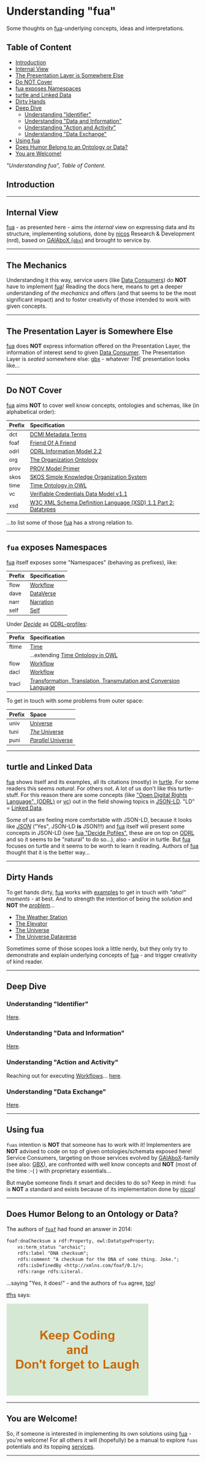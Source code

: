 # Understanding "fua"

Some thoughts on [fua](../README.md)-underlying concepts, ideas and interpretations.

## Table of Content

- [Introduction](#introduction)
- [Internal View](#internal-view)
- [The Presentation Layer is Somewhere Else](#the-presentation-layer-is-somewhere-else)
- [Do NOT Cover](#do-not-cover)
- [fua exposes Namespaces](#fua-exposes-namespaces)
- [turtle and Linked Data](#turtle-and-linked-data)
- [Dirty Hands](#dirty-hands)
- [Deep Dive](#deep-dive)
    - [Understanding "Identifier"](#understanding-identifier)
    - [Understanding "Data and Information"](#understanding-data-and-information)
    - [Understanding "Action and Activity"](#understanding-action-and-activity)
    - [Understanding "Data Exchange"](#understanding-data-exchange)
- [Using fua](#using-fua)
- [Does Humor Belong to an Ontology or Data?](#does-humor-belong-to-an-ontology-or-data)
- [You are Welcome!](#you-are-welcome)

*"Understanding fua", Table of Content*.

## Introduction

---

## Internal View

[fua](../README.md) - as presented here - aims the _internal_ view on expressing data and its structure,
implementing solutions, done by [nicos](https:///www.nicos-ag.com) Research & Development (nrd), based on
[GAIAboX (`gbx`)](https://github.com/nicosResearchAndDevelopment/gbx/README.md) and brought to service by.

---

## The Mechanics

Understanding it this way, service users (like [Data Consumers](../glossary/README.md#data-consumer)) do **NOT** have to
implement [fua](../README.md)! Reading the docs here, means to get a deeper understanding of _the mechanics_ and offers
(and that seems to be the most significant impact) and to foster creativity of those intended to work with given
concepts.

---

## The Presentation Layer is Somewhere Else

[fua](../README.md) does **NOT** express information offered on the Presentation Layer, the information of interest send
to given [Data Consumer](../glossary/README.md#data-consumer). The Presentation Layer is _seated_ somewhere
else: [gbx](https://github.com/nicosResearchAndDevelopment/gbx/README.md) - whatever _THE_ presentation looks
like...

---

## Do **NOT** Cover

[fua](../README.md) aims **NOT** to cover well know concepts, ontologies and schemas, like (in alphabetical order):

| Prefix   | Specification                                                                                          |
|:---------|:-------------------------------------------------------------------------------------------------------|
| dct      | [DCMI Metadata Terms](https://www.dublincore.org/specifications/dublin-core/dcmi-terms/)               |
| foaf     | [Friend Of A Friend](http://xmlns.com/foaf/spec/)                                                      |
| odrl     | [ODRL Information Model 2.2](https://www.w3.org/TR/odrl-model/)                                        |
| org      | [The Organization Ontology](https://www.w3.org/TR/vocab-org/)                                          |
| prov     | [PROV Model Primer](https://www.w3.org/TR/prov-primer/)                                                |
| skos     | [SKOS Simple Knowledge Organization System](https://www.w3.org/TR/skos-reference/)                     |
| time     | [Time Ontology in OWL](https://www.w3.org/TR/owl-time/)                                                |
| vc       | [Verifiable Credentials Data Model v1.1](https://www.w3.org/TR/vc-data-model/)                         |
| xsd      | [W3C XML Schema Definition Language (XSD) 1.1 Part 2: Datatypes](https://www.w3.org/TR/xmlschema11-2/) |

...to list some of those [fua](../README.md) has a strong relation to.

---

## `fua` exposes Namespaces

[fua](../README.md) itself exposes some "Namespaces" (behaving as prefixes), like:

| Prefix | Specification                                 |
|:-------|:----------------------------------------------|
| flow   | [Workflow](../extension/flow/README.md)       |
| dave   | [DataVerse](../extension/dataverse/README.md) |
| narr   | [Narration](../extension/narration/README.md) |
| self   | [Self](../self/README.md)                     |

Under [_Decide_](../extension/decide/README.md) as [ODRL-profiles](https://www.w3.org/TR/odrl-model/#profile):

| Prefix | Specification                                                                                                       |
|:-------|:--------------------------------------------------------------------------------------------------------------------|
| ftime  | [Time](../extension/decide/profile/ftime/README.md)                                                                 |
|        | ...extending [Time Ontology in OWL](https://www.w3.org/TR/owl-time/)                                                |
| flow   | [Workflow](../extension/flow/README.md)                                                                             |
| dacl   | [Workflow](../extension/flow/README.md)                                                                             |
| tracl   | [Transformation, Translation, Transmutation and Conversion Language](../extension/decide/profile/tracl/README.md)  |

To get in touch with some problems from outer space:

| Prefix | Space                                                   |
|:-------|:--------------------------------------------------------|
| univ   | [Universe](../extension/universe/README.md)             |
| tuni   | [_The_ Universe](../example/theuniverse/README.md)      |
| puni   | [_Parallel_ Universe](../example/theuniverse/README.md) |

---

## turtle and Linked Data

[fua](../README.md) shows itself and its examples, all its citations (mostly) in
[turtle](../glossary/README.md#turtle). For some readers this seems _natural_. For others not. A lot of us don't like
this turtle-stuff. For this reason there are some concepts
(like ["Open Digital Rights Language", (ODRL)](../glossary/README.md#odrl)
or [vc](https://www.w3.org/TR/vc-data-model/)) out in the field showing topics in
[JSON-LD](https://www.w3.org/TR/json-ld11/). "LD" = [Linked Data](https://en.wikipedia.org/wiki/Linked_data).

Some of us are feeling more comfortable with JSON-LD, because it looks like [_JSON_](https://en.wikipedia.org/wiki/JSON)
("Yes", JSON-LD **is** JSON!!!) and [fua](../README.md) itself will present some concepts in JSON-LD
(see [fua "Decide Pofiles"](../extension/decide/profile/README.md), these are on top
on [ODRL](../glossary/README.md#odrl)
and so it seems to be "natural" to do so...), also - and/or in turtle. But [fua](../README.md) focuses on turtle
and it seems to be worth to learn it reading. Authors of [fua](../README.md) thought that it is the better way...

---

## Dirty Hands

To get hands dirty, [fua](../README.md) works with [examples](../èxample/README.md) to get in touch with
_"aha!" moments_ - at best. And to strength the intention of being the _solution_
and **NOT** the [_problem_](../glossary/README.md#problem-layer)...

- [The Weather Station](../èxample/theweatherstation/README.md)
- [The Elevator](../èxample/theelevator/README.md)
- [The Universe](../example/theuniverse/README.md)
- [The Universe Dataverse](../èxample/dataversetuni/README.md)

Sometimes some of those scopes look a little nerdy, but they only try to demonstrate and explain
underlying concepts of [fua](../README.md) - and trigger creativity of kind reader.

---

## Deep Dive

### Understanding "Identifier"

[Here](./identifier/).

### Understanding "Data and Information"

[Here](./data_and_information/).

### Understanding "Action and Activity"

Reaching out for executing [Workflows](../glossary/README.md#workflow)... [here](./action_and_activity/).

### Understanding "Data Exchange"

[Here](./dataexchange/).

---

## Using fua

`fuas` intention is **NOT** that someone has to work with it! Implementers are **NOT** advised to code on top of given
ontologies/schemata exposed here! Service Consumers, targeting on those services evolved
by [GAIAboX](https://www.gaiabox.eu)-family (see also: [GBX](./../gbx/README.md)), are confronted
with well know concepts and **NOT** (most of the time :-( ) with proprietary essentials...

But maybe someone finds it smart and decides to do so? Keep in mind: `fua` is **NOT**
a standard and exists because of its implementation done by [nicos](https://www.nios-ag.com/)!

---

## Does Humor Belong to an Ontology or Data?

The authors of [`foaf`](http://xmlns.com/foaf/spec/#term_dnaChecksum) had found an answer in 2014:

```turtle
foaf:dnaChecksum a rdf:Property, owl:DatatypeProperty;
    vs:term_status "archaic";
    rdfs:label "DNA checksum";
    rdfs:comment "A checksum for the DNA of some thing. Joke.";
    rdfs:isDefinedBy <http://xmlns.com/foaf/0.1/>;
    rdfs:range rdfs:Literal.
```

...saying "Yes, it does!" - and the authors of `fua` agree, [too](./../agent.ttl)!

[tfhs](../agent.ttl) says:

!["Keep Coding and Don't forget to Laugh"](./fua.keep-coding.png)

---

## You are Welcome!

So, if someone is interested in implementing its own solutions using [fua](../README.md) - you're welcome! For all
others it will (hopefully) be a manual to explore `fuas` potentials and its topping [services](../gbx/README.md).

---